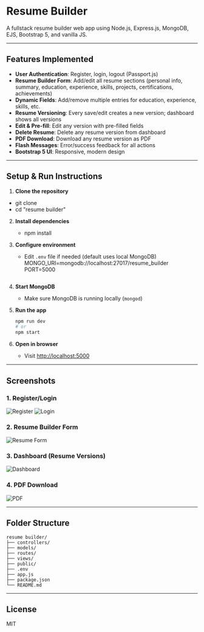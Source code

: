 # Resume Builder

A fullstack resume builder web app using Node.js, Express.js, MongoDB, EJS, Bootstrap 5, and vanilla JS.

---

## Features Implemented

- **User Authentication**: Register, login, logout (Passport.js)
- **Resume Builder Form**: Add/edit all resume sections (personal info, summary, education, experience, skills, projects, certifications, achievements)
- **Dynamic Fields**: Add/remove multiple entries for education, experience, skills, etc.
- **Resume Versioning**: Every save/edit creates a new version; dashboard shows all versions
- **Edit & Pre-fill**: Edit any version with pre-filled fields
- **Delete Resume**: Delete any resume version from dashboard
- **PDF Download**: Download any resume version as PDF
- **Flash Messages**: Error/success feedback for all actions
- **Bootstrap 5 UI**: Responsive, modern design

---

## Setup & Run Instructions

1. **Clone the repository**
 -  git clone 
  - cd "resume builder"

2. **Install dependencies**

   - npm install

3. **Configure environment**
   - Edit `.env` file if needed (default uses local MongoDB)
   MONGO_URI=mongodb://localhost:27017/resume_builder
   PORT=5000
   ```

4. **Start MongoDB**
   - Make sure MongoDB is running locally (`mongod`)

5. **Run the app**
   ```sh
   npm run dev
   # or
   npm start
   ```

6. **Open in browser**
   - Visit [http://localhost:5000](http://localhost:5000)

---

## Screenshots

### 1. Register/Login
![Register](screenshots/register.png)
![Login](screenshots/login.png)

### 2. Resume Builder Form
![Resume Form](screenshots/resume_form.png)

### 3. Dashboard (Resume Versions)
![Dashboard](screenshots/dashboard.png)

### 4. PDF Download
![PDF](screenshots/pdf.png)

---

## Folder Structure
```
resume builder/
├── controllers/
├── models/
├── routes/
├── views/
├── public/
├── .env
├── app.js
├── package.json
└── README.md
```

---

## License
MIT
